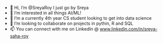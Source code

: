 - 👋 Hi, I’m @SreyaRoy I just go by Sreya
- 👀 I’m interested in all things AI/ML!
- 🌱 I’m a currently 4th year CS student looking to get into data science 
- 💞️ I’m looking to collaborate on projects in pythin, R and SQL
- 📫 You can connect with me on LinkedIn @ www.linkedin.com/in/sreya-saha-roy

<!---
SreyaRoy/SreyaRoy is a ✨ special ✨ repository because its `README.md` (this file) appears on your GitHub profile.
You can click the Preview link to take a look at your changes.
--->
